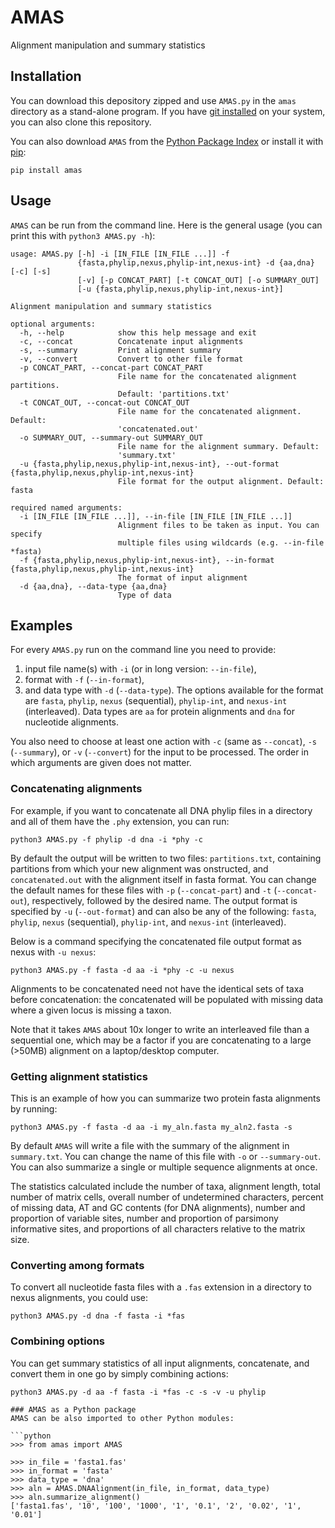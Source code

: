 # AMAS
Alignment manipulation and summary statistics

## Installation

You can download this depository zipped and use `AMAS.py` in the `amas` directory as a stand-alone program. If you have [git installed](http://git-scm.com/book/en/v2/Getting-Started-Installing-Git) on your system, you can also clone this repository.

You can also download `AMAS` from the [Python Package Index](https://pypi.python.org/pypi/amas/) or install it with [pip](https://pip.pypa.io/en/latest/installing.html):
```shell
pip install amas
```

## Usage
`AMAS` can be run from the command line. Here is the general usage (you can print this with `python3 AMAS.py -h`):

```
usage: AMAS.py [-h] -i [IN_FILE [IN_FILE ...]] -f
               {fasta,phylip,nexus,phylip-int,nexus-int} -d {aa,dna} [-c] [-s]
               [-v] [-p CONCAT_PART] [-t CONCAT_OUT] [-o SUMMARY_OUT]
               [-u {fasta,phylip,nexus,phylip-int,nexus-int}]

Alignment manipulation and summary statistics

optional arguments:
  -h, --help            show this help message and exit
  -c, --concat          Concatenate input alignments
  -s, --summary         Print alignment summary
  -v, --convert         Convert to other file format
  -p CONCAT_PART, --concat-part CONCAT_PART
                        File name for the concatenated alignment partitions.
                        Default: 'partitions.txt'
  -t CONCAT_OUT, --concat-out CONCAT_OUT
                        File name for the concatenated alignment. Default:
                        'concatenated.out'
  -o SUMMARY_OUT, --summary-out SUMMARY_OUT
                        File name for the alignment summary. Default:
                        'summary.txt'
  -u {fasta,phylip,nexus,phylip-int,nexus-int}, --out-format {fasta,phylip,nexus,phylip-int,nexus-int}
                        File format for the output alignment. Default: fasta

required named arguments:
  -i [IN_FILE [IN_FILE ...]], --in-file [IN_FILE [IN_FILE ...]]
                        Alignment files to be taken as input. You can specify
                        multiple files using wildcards (e.g. --in-file *fasta)
  -f {fasta,phylip,nexus,phylip-int,nexus-int}, --in-format {fasta,phylip,nexus,phylip-int,nexus-int}
                        The format of input alignment
  -d {aa,dna}, --data-type {aa,dna}
                        Type of data
```

## Examples
For every `AMAS.py` run on the command line you need to provide:
1) input file name(s) with `-i` (or in long version: `--in-file`),
2) format with `-f` (`--in-format`),
3) and data type with `-d` (`--data-type`). 
The options available for the format are `fasta`, `phylip`, `nexus` (sequential), `phylip-int`, and `nexus-int` (interleaved). Data types are `aa` for protein alignments and `dna` for nucleotide alignments. 

You also need to choose at least one action with `-c` (same as `--concat`), `-s` (`--summary`), or `-v` (`--convert`) for the input to be processed. The order in which arguments are given does not matter.

### Concatenating alignments
For example, if you want to concatenate all DNA phylip files in a directory and all of them have the `.phy` extension, you can run:
```
python3 AMAS.py -f phylip -d dna -i *phy -c
```
By default the output will be written to two files: `partitions.txt`, containing partitions from which your new alignment was onstructed, and `concatenated.out` with the alignment itself in fasta format. You can change the default names for these files with `-p` (`--concat-part`) and `-t` (`--concat-out`), respectively, followed by the desired name. The output format is specified by `-u` (`--out-format`) and can also be any of the following: `fasta`, `phylip`, `nexus` (sequential), `phylip-int`, and `nexus-int` (interleaved).

Below is a command specifying the concatenated file output format as nexus with `-u nexus`:
```
python3 AMAS.py -f fasta -d aa -i *phy -c -u nexus
```
Alignments to be concatenated need not have the identical sets of taxa before concatenation: the concatenated will be populated with missing data where a given locus is missing a taxon.

Note that it takes `AMAS` about 10x longer to write an interleaved file than a sequential one, which may be a factor if you are concatenating to a large (>50MB) alignment on a laptop/desktop computer.

### Getting alignment statistics
This is an example of how you can summarize two protein fasta alignments by running:
```
python3 AMAS.py -f fasta -d aa -i my_aln.fasta my_aln2.fasta -s
```
By default `AMAS` will write a file with the summary of the alignment in `summary.txt`. You can change the name of this file with `-o` or `--summary-out`. You can also summarize a single or multiple sequence alignments at once. 

The statistics calculated include the number of taxa, alignment length, total number of matrix cells, overall number of undetermined characters, percent of missing data, AT and GC contents (for DNA alignments), number and proportion of variable sites, number and proportion of parsimony informative sites, and proportions of all characters relative to the matrix size.

### Converting among formats
To convert all nucleotide fasta files with a `.fas` extension in a directory to nexus alignments, you could use:
```
python3 AMAS.py -d dna -f fasta -i *fas
```
### Combining options
You can get summary statistics of all input alignments, concatenate, and convert them in one go by simply combining actions:
```
python3 AMAS.py -d aa -f fasta -i *fas -c -s -v -u phylip

### AMAS as a Python package
AMAS can be also imported to other Python modules:

```python
>>> from amas import AMAS

>>> in_file = 'fasta1.fas'
>>> in_format = 'fasta'
>>> data_type = 'dna'
>>> aln = AMAS.DNAAlignment(in_file, in_format, data_type)
>>> aln.summarize_alignment()
['fasta1.fas', '10', '100', '1000', '1', '0.1', '2', '0.02', '1', '0.01']
```
